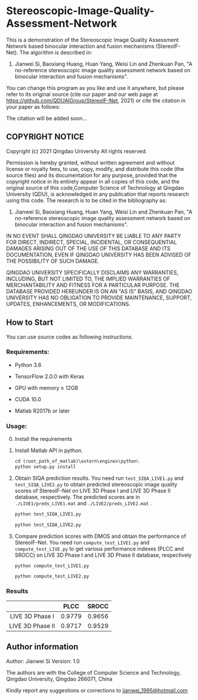 # Stereoscopic-Image-Quality-Assessment-Network

This is a demonstration of the Stereoscopic Image Quality Assessment Network  based binocular interaction and fusion mechanisms (StereoIF-Net). The algorithm is described in:

1. Jianwei Si, Baoxiang Huang, Huan Yang, Weisi Lin and Zhenkuan Pan, "A no-reference stereoscopic image quality assessment network based on binocular interaction and fusion mechanisms".

You can change this program as you like and use it anywhere, but please refer to its original source (cite our paper and our web page at https://github.com/QDUAIGroup/StereoIF-Net, 2021) or cite the citation in your paper as follows:

The citation will be added soon...

## COPYRIGHT NOTICE

Copyright (c) 2021 Qingdao University All rights reserved.

Permission is hereby granted, without written agreement and without license or royalty fees, to use, copy, modify, and distribute this code (the source files) and its documentation for any purpose, provided that the copyright notice in its entirety appear in all copies of this code, and the original source of this code,Computer Science of Technology at Qingdao University (QDU), is acknowledged in any publication that reports research using this code. The research is to be cited in the bibliography as:

1. Jianwei Si, Baoxiang Huang, Huan Yang, Weisi Lin and Zhenkuan Pan, "A no-reference stereoscopic image quality assessment network based on binocular interaction and fusion mechanisms".

IN NO EVENT SHALL QINGDAO UNIVERSITY BE LIABLE TO ANY PARTY FOR DIRECT, INDIRECT, SPECIAL, INCIDENTAL, OR CONSEQUENTIAL DAMAGES ARISING OUT OF THE USE OF THIS DATABASE AND ITS DOCUMENTATION, EVEN IF QINGDAO UNIVERSITY HAS BEEN ADVISED OF THE POSSIBILITY OF SUCH DAMAGE.

QINGDAO UNIVERSITY SPECIFICALLY DISCLAIMS ANY WARRANTIES, INCLUDING, BUT NOT LIMITED TO, THE IMPLIED WARRANTIES OF MERCHANTABILITY AND FITNESS FOR A PARTICULAR PURPOSE. THE DATABASE PROVIDED HEREUNDER IS ON AN "AS IS" BASIS, AND QINGDAO UNIVERSITY HAS NO OBLIGATION TO PROVIDE MAINTENANCE, SUPPORT, UPDATES, ENHANCEMENTS, OR MODIFICATIONS.

## How to Start 

You can use source codes as following instructions.

### Requirements:

- Python 3.6

- TensorFlow 2.0.0 with Keras

- GPU with memory &ge; 12GB

- CUDA 10.0

- Matlab R2017b or later

### Usage:

0. Install the requirements

1. Install Matlab API in python. 

   ```python
   cd (root_path_of_matlab)\extern\engines\python\
   python setup.py install
   ```

2. Obtain SIQA prediction results. You need run `test_SIQA_LIVE1.py` and `test_SIQA_LIVE2.py` to obtain predicted stereoscopic image quality scores of StereoIF-Net on LIVE 3D Phase I and LIVE 3D Phase II database, respectively. The predicted scores are in `./LIVE1/preds_LIVE1.mat` and `./LIVE2/preds_LIVE2.mat` .

   ```python
   python test_SIQA_LIVE1.py
   ```

   ```python
   python test_SIQA_LIVE2.py
   ```

3. Compare prediction scores with DMOS and obtain the performance of StereoIF-Net. You need run `compute_test_LIVE1.py` and `compute_test_LIVE.py` to get various performance indexes (PLCC and SROCC) on LIVE 3D Phase I and LIVE 3D Phase II database, respectively 

   ```
   python compute_test_LIVE1.py
   ```

   ```
   python compute_test_LIVE2.py
   ```

### Results

|                  |  PLCC  | SROCC  |
| :--------------: | :----: | :----: |
| LIVE 3D Phase I  | 0.9779 | 0.9656 |
| LIVE 3D Phase II | 0.9717 | 0.9529 |

## Author information

Author: Jianwei Si Version: 1.0

The authors are with the College of Computer Science and Technology, Qingdao University, Qingdao 266071, China

Kindly report any suggestions or corrections to jianwei_1995@hotmail.com
